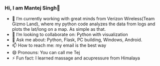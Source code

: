 ### Hi, I am Mantej Singh👋


- 🔭 I’m currently working with great minds from Verizon Wireless(Team Gizmo Land), where my python code analyzes the data from logs and plots the lat/long on a map. As simple as that.
- 👯 I’m looking to collaborate on: Python with visualization 
- 💬 Ask me about: Python, Flask, PC building, Windows, Android.
- 📫 How to reach me: my email is the best way
- 😄 Pronouns: You can call me Tej
- ⚡ Fun fact: I learned massage and acupressure from Himalaya 

<!--
**Mantej-Singh/Mantej-Singh** is a ✨ _special_ ✨ repository because its `README.md` (this file) appears on your GitHub profile.

Here are some ideas to get you started:


- 🌱 I’m currently learning ...

- 🤔 I’m looking for help with ...
-->
